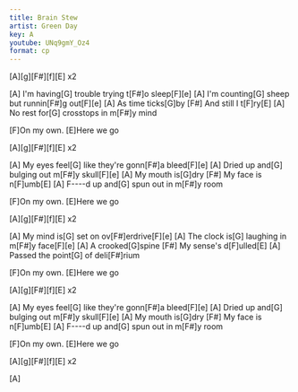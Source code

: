 ```yaml
---
title: Brain Stew
artist: Green Day
key: A
youtube: UNq9gmY_Oz4
format: cp
---
```


[A][g][F#][f][E] x2

[A] I'm having[G] trouble trying t[F#]o sleep[F][e]
[A] I'm counting[G] sheep but runnin[F#]g out[F][e]
[A] As time ticks[G]by
[F#] And still I t[F]ry[E]
[A] No rest for[G] crosstops in m[F#]y mind

[F]On my own. [E]Here we go

[A][g][F#][f][E] x2

[A] My eyes feel[G] like they're gonn[F#]a bleed[F][e]
[A] Dried up and[G] bulging out m[F#]y skull[F][e]
[A] My mouth is[G]dry
[F#] My face is n[F]umb[E]
[A] F----d up and[G] spun out in m[F#]y room

[F]On my own. [E]Here we go

[A][g][F#][f][E] x2

[A] My mind is[G] set on ov[F#]erdrive[F][e]
[A] The clock is[G] laughing in m[F#]y face[F][e]
[A] A crooked[G]spine
[F#] My sense's d[F]ulled[E]
[A] Passed the point[G] of deli[F#]rium

[F]On my own. [E]Here we go

[A][g][F#][f][E] x2

[A] My eyes feel[G] like they're gonn[F#]a bleed[F][e]
[A] Dried up and[G] bulging out m[F#]y skull[F][e]
[A] My mouth is[G]dry
[F#] My face is n[F]umb[E]
[A] F----d up and[G] spun out in m[F#]y room

[F]On my own. [E]Here we go

[A][g][F#][f][E] x2

[A]
